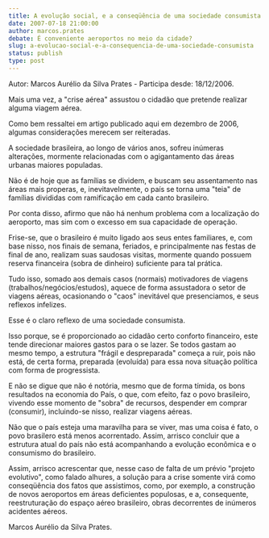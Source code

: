 ```yaml
---
title: A evolução social, e a conseqüência de uma sociedade consumista.  
date: 2007-07-18 21:00:00
author: marcos.prates
debate: É conveniente aeroportos no meio da cidade?
slug: a-evolucao-social-e-a-consequencia-de-uma-sociedade-consumista
status: publish 
type: post
---
```


Autor: Marcos Aurélio da Silva Prates - Participa desde: 18/12/2006.  

Mais uma vez, a "crise aérea" assustou o cidadão que pretende realizar alguma viagem aérea.  

Como bem ressaltei em artigo publicado aqui em dezembro de 2006, algumas considerações merecem ser reiteradas.  

A sociedade brasileira, ao longo de vários anos, sofreu inúmeras alterações, mormente relacionadas com o agigantamento das áreas urbanas maiores populadas.  

Não é de hoje que as famílias se dividem, e buscam seu assentamento nas áreas mais properas, e, inevitavelmente, o país se torna uma "teia" de famílias divididas com ramificação em cada canto brasileiro.  

Por conta disso, afirmo que não há nenhum problema com a localização do aeroporto, mas sim com o excesso em sua capacidade de operação.  

Frise-se, que o brasileiro é muito ligado aos seus entes familiares, e, com base nisso, nos finais de semana, feriados, e principalmente nas festas de final de ano, realizam suas saudosas visitas, mormente quando possuem reserva financeira (sobra de dinheiro) suficiente para tal prática.  

Tudo isso, somado aos demais casos (normais) motivadores de viagens (trabalhos/negócios/estudos), aquece de forma assustadora o setor de viagens aéreas, ocasionando o "caos" inevitável que presenciamos, e seus reflexos infelizes.  

Esse é o claro reflexo de uma sociedade consumista.  

Isso porque, se é proporcionado ao cidadão certo conforto financeiro, este tende direcionar maiores gastos para o se lazer. Se todos gastam ao mesmo tempo, a estrutura "frágil e despreparada" começa a ruir, pois não está, de certa forma, preparada (evoluída) para essa nova situação política com forma de progressista.  

E não se digue que não é notória, mesmo que de forma tímida, os bons resultados na economia do País, o que, com efeito, faz o povo brasileiro, vivendo esse momento de "sobra" de recursos, despender em comprar (consumir), incluindo-se nisso, realizar viagens aéreas.  

Não que o país esteja uma maravilha para se viver, mas uma coisa é fato, o povo brasilero está menos acorrentado. Assim, arrisco concluir que a estrutura atual do país não está acompanhando a evolução econômica e o consumismo do brasileiro.  

Assim, arrisco acrescentar que, nesse caso de falta de um prévio "projeto evolutivo", como falado alhures, a solução para a crise somente virá como conseqüência dos fatos que assistimos, como, por exemplo, a construção de novos aeroportos em áreas deficientes populosas, e a, consequente, reestruturação do espaço aéreo brasileiro, obras decorrentes de inúmeros acidentes aéreos.  

Marcos Aurélio da Silva Prates.
